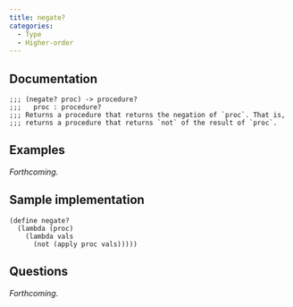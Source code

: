 ```yaml
---
title: negate?
categories: 
  - Type
  - Higher-order
---
```

## Documentation

```
;;; (negate? proc) -> procedure?
;;;   proc : procedure?
;;; Returns a procedure that returns the negation of `proc`. That is,
;;; returns a procedure that returns `not` of the result of `proc`.
```

## Examples

_Forthcoming._

## Sample implementation

```
(define negate?
  (lambda (proc)
    (lambda vals
      (not (apply proc vals)))))
```

## Questions

_Forthcoming._
